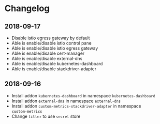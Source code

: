# Changelog

## 2018-09-17

- Disable istio egress gateway by default
- Able is enable/disable istio control pane
- Able is enable/disable istio egress gateway
- Able is enable/disable cert-manager
- Able is enable/disable external-dns
- Able is enable/disable kubernetes-dashboard
- Able is enable/disable stackdriver-adapter

## 2018-09-16

- Install addon `kubernetes-dashboard` in namespace `kubernetes-dashboard`
- Install addon `external-dns` in namespace `external-dns`
- Install addon `custom-metrics-stackdriver-adapter` in namespace `custom-metrics`
- Change `tiller` to use `secret` store
